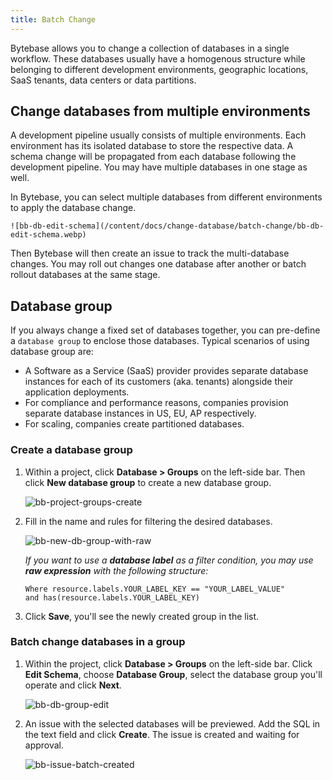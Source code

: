 ```yaml
---
title: Batch Change
---
```


<TutorialBlock url="/docs/tutorials//batch-change-with-database-group" title="Batch Change with Database Group" />

Bytebase allows you to change a collection of databases in a single workflow. These databases usually have a homogenous structure while belonging to different development environments, geographic locations, SaaS tenants, data centers or data partitions.

## Change databases from multiple environments

A development pipeline usually consists of multiple environments.
Each environment has its isolated database to store the respective data. A schema change will be propagated from each database following the development pipeline. You may have multiple databases in one stage as well.

In Bytebase, you can select multiple databases from different environments to apply the database change.

    ![bb-db-edit-schema](/content/docs/change-database/batch-change/bb-db-edit-schema.webp)

Then Bytebase will then create an issue to track the multi-database changes. You may roll out changes one database after another or batch rollout databases at the same stage.

## Database group

<PricingPlanBlock feature_name='BATCH_CHANGE' />

If you always change a fixed set of databases together, you can pre-define a `database group` to enclose those databases. Typical scenarios of using database group are:

- A Software as a Service (SaaS) provider provides separate database instances for each of its customers (aka. tenants) alongside their application deployments.
- For compliance and performance reasons, companies provision separate database instances in US, EU, AP respectively.
- For scaling, companies create partitioned databases.

### Create a database group

1. Within a project, click **Database > Groups** on the left-side bar. Then click **New database group** to create a new database group.

   ![bb-project-groups-create](/content/docs/change-database/batch-change/bb-project-groups-create.webp)

1. Fill in the name and rules for filtering the desired databases.

   ![bb-new-db-group-with-raw](/content/docs/change-database/batch-change/bb-new-db-group-with-raw.webp)

   _If you want to use a **database label** as a filter condition, you may use **raw expression** with the following structure:_

   ```
   Where resource.labels.YOUR_LABEL_KEY == "YOUR_LABEL_VALUE"
   and has(resource.labels.YOUR_LABEL_KEY)
   ```

1. Click **Save**, you'll see the newly created group in the list.

### Batch change databases in a group

1. Within the project, click **Database > Groups** on the left-side bar. Click **Edit Schema**, choose **Database Group**, select the database group you'll operate and click **Next**.

   ![bb-db-group-edit](/content/docs/change-database/batch-change/bb-db-group-edit.webp)

1. An issue with the selected databases will be previewed. Add the SQL in the text field and click **Create**. The issue is created and waiting for approval.

   ![bb-issue-batch-created](/content/docs/change-database/batch-change/bb-issue-batch-created.webp)
